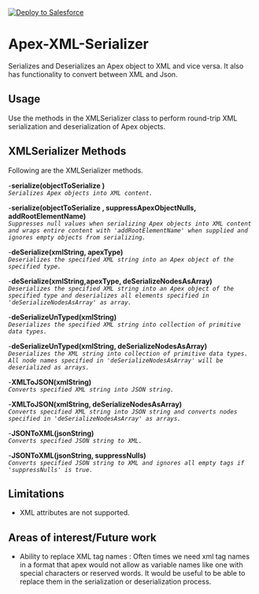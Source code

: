 <a href="https://githubsfdeploy.herokuapp.com?owner=skolakan&repo=Apex-XML-Serializer">
  <img alt="Deploy to Salesforce"
       src="https://raw.githubusercontent.com/afawcett/githubsfdeploy/master/src/main/webapp/resources/img/deploy.png">
</a>

# Apex-XML-Serializer
Serializes and Deserializes an Apex object to XML and vice versa. It also has functionality to convert between XML and Json.

## Usage
Use the methods in the XMLSerializer class to perform round-trip XML serialization and deserialization of Apex objects.

## XMLSerializer Methods
Following are the XMLSerializer methods. 

 -**serialize(objectToSerialize )**  
	    _`Serializes Apex objects into XML content.`_
	 
 -**serialize(objectToSerialize , suppressApexObjectNulls, addRootElementName)**  
	    _`Suppresses null values when serializing Apex objects into XML content and wraps entire content with 'addRootElementName' when supplied and ignores empty objects from serializing.`_
		   
 -**deSerialize(xmlString, apexType)**  
	    _`Deserializes the specified XML string into an Apex object of the specified type.`_
      
 -**deSerialize(xmlString,apexType, deSerializeNodesAsArray)**  
        _`Deserializes the specified XML string into an Apex object of the specified type and deserializes all elements specified in 'deSerializeNodesAsArray' as array.`_
       
 -**deSerializeUnTyped(xmlString)**  
	    _`Deserializes the specified XML string into collection of primitive data types.`_

 -**deSerializeUnTyped(xmlString, deSerializeNodesAsArray)**  
	    _`Deserializes the XML string into collection of primitive data types. All node names specified in 'deSerializeNodesAsArray' will be deserialized as arrays.`_
 
 -**XMLToJSON(xmlString)**  
	    _`Converts specified XML string into JSON string.`_
		
 -**XMLToJSON(xmlString, deSerializeNodesAsArray)**  
	    _`Converts specified XML string into JSON string and converts nodes specified in 'deSerializeNodesAsArray' as arrays.`_
 
 -**JSONToXML(jsonString)**  
	    _`Converts specified JSON string to XML.`_
		
  -**JSONToXML(jsonString, suppressNulls)**  
	    _`Converts specified JSON string to XML and ignores all empty tags if 'suppressNulls' is true.`_
	    
## Limitations
* XML attributes are not supported.

## Areas of interest/Future work
* Ability to replace XML tag names : Often times we need xml tag names in a format that apex would not allow as variable names like one with special characters or reserved words. It would be useful to be able to replace them in the serialization or deserialization process.
